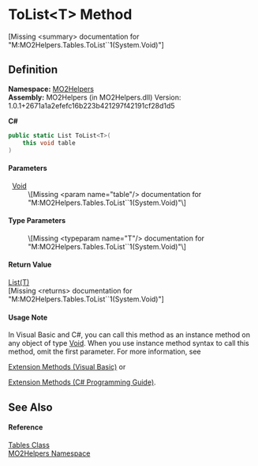 # ToList&lt;T&gt; Method


\[Missing &lt;summary&gt; documentation for "M:MO2Helpers.Tables.ToList``1(System.Void)"\]



## Definition
**Namespace:** <a href="bf0167f1-4967-5ff5-f4a0-31ea501661d0">MO2Helpers</a>  
**Assembly:** MO2Helpers (in MO2Helpers.dll) Version: 1.0.1+2671a1a2efefc16b223b421297f42191cf28d1d5

**C#**
``` C#
public static List ToList<T>(
	this void table
)

```



#### Parameters
<dl><dt>  <a href="https://learn.microsoft.com/dotnet/api/system.void" target="_blank" rel="noopener noreferrer">Void</a></dt><dd>\[Missing &lt;param name="table"/&gt; documentation for "M:MO2Helpers.Tables.ToList``1(System.Void)"\]</dd></dl>

#### Type Parameters
<dl><dt /><dd>\[Missing &lt;typeparam name="T"/&gt; documentation for "M:MO2Helpers.Tables.ToList``1(System.Void)"\]</dd></dl>

#### Return Value
<a href="https://learn.microsoft.com/dotnet/api/system.collections.generic.list-1" target="_blank" rel="noopener noreferrer">List(T)</a>  
\[Missing &lt;returns&gt; documentation for "M:MO2Helpers.Tables.ToList``1(System.Void)"\]

#### Usage Note
In Visual Basic and C#, you can call this method as an instance method on any object of type <a href="https://learn.microsoft.com/dotnet/api/system.void" target="_blank" rel="noopener noreferrer">Void</a>. When you use instance method syntax to call this method, omit the first parameter. For more information, see <a href="https://docs.microsoft.com/dotnet/visual-basic/programming-guide/language-features/procedures/extension-methods" target="_blank" rel="noopener noreferrer">

Extension Methods (Visual Basic)</a> or <a href="https://docs.microsoft.com/dotnet/csharp/programming-guide/classes-and-structs/extension-methods" target="_blank" rel="noopener noreferrer">

Extension Methods (C# Programming Guide)</a>.

## See Also


#### Reference
<a href="9aae0e58-32b1-ea90-c145-435216cffb3f">Tables Class</a>  
<a href="bf0167f1-4967-5ff5-f4a0-31ea501661d0">MO2Helpers Namespace</a>  
